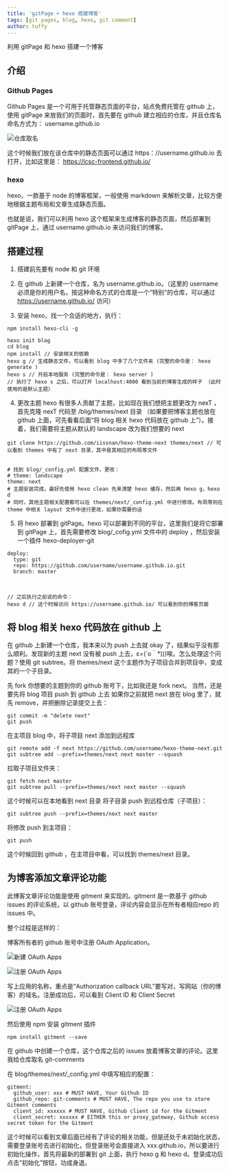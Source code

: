 ```yaml
---
title: 'gitPage + hexo 搭建博客'
tags: [git pages, blog, hexo, git comment]
author: tuffy
---
```


利用 gitPage 和 hexo 搭建一个博客

<!-- more -->

## 介绍

### Github Pages
Github Pages 是一个可用于托管静态页面的平台，站点免费托管在 github 上，使用 gitPage 来放我们的页面时，首先要在 github 建立相应的仓库，并且仓库名命名方式为： username.github.io

![仓库取名](/upload/build-blog/name-gitpage.PNG)

这个时候我们放在该仓库中的静态页面可以通过 https：//username.github.io 去打开，比如这里是： https://lcsc-frontend.github.io/

### hexo
hexo，一款基于 node 的博客框架，一般使用 markdown 来解析文章，比较方便地根据主题布局和文章生成静态页面。

也就是说，我们可以利用 hexo 这个框架来生成博客的静态页面，然后部署到 gitPage 上，通过 username.github.io 来访问我们的博客。

## 搭建过程

1. 搭建前先要有 node 和 git 环境

2. 在 github 上新建一个仓库，名为 username.github.io。（这里的 username 必须是你的用户名，按这种命名方式的仓库是一个“特别”的仓库，可以通过 https://username.github.io/ 访问）

3. 安装 hexo，找一个合适的地方，执行：
```
npm install hexo-cli -g

hexo init blog 
cd blog
npm install // 安装相关的依赖
hexo g // 生成静态文件，可以看到 blog 中多了几个文件夹 (完整的命令是： hexo generate )
hexo s // 开启本地服务 (完整的命令是： hexo server )
// 执行了 hexo s 之后，可以打开 localhost:4000 看到当前的博客生成的样子 （此时使用的是默认主题）
```

4. 更改主题
hexo 有很多人贡献了主题，比如现在我们想把主题更改为 nexT ，首先克隆 nexT 代码至 /blig/themes/next 目录 （如果要把博客主题也放在 github 上面，可先看看后面“将 blog 相关 hexo 代码放在 github 上”）。接着，我们需要将主题从默认的 landscape 改为我们想要的 next
```
git clone https://github.com/iissnan/hexo-theme-next themes/next // 可以看到 themes 中有了 next 目录，其中是其相应的布局等文件


# 找到 blog/_config.yml 配置文件，更改：
# theme: landscape
theme: next
# 主题安装完成，最好先使用 hexo clean 先来清楚 hexo 缓存，然后再 hexo g，hexo d
# 同时，其他主题相关配置都可以在 themes/next/_config.yml 中进行修改。布局等则在 theme 中相关 layout 文件中进行更改，如果你需要的话
```

5. 将 hexo 部署到 gitPage。hexo 可以部署到不同的平台，这里我们是将它部署到 gitPage 上，首先需要修改 blog/_cofig.yml 文件中的 deploy ，然后安装一个插件 hexo-deployer-git 
```
deploy:
  type: git
  repo: https://github.com/username/username.github.io.git
  branch: master



// 之后执行之前说的命令：
hexo d // 这个时候访问 https://username.github.io/ 可以看到你的博客页面
```

## 将 blog 相关 hexo 代码放在 github 上
在 github 上新建一个仓库，我本来以为 push 上去就 okay 了，结果似乎没有那么顺利。发现新的主题 next 没有被 push 上去，ε=(´ο｀*)))唉。怎么处理这个问题？使用 git subtree。将 themes/next 这个主题作为子项目合并到项目中，变成其的一个子目录。

先 fork 你想要的主题到你的 github 账号下，比如我还是 fork next。
当然，还是要先将 blog 项目 push 到 github 上去
如果你之前就把 next 放在 blog 里了，就先 remove，并把删除记录提交上去：
```
git commit -m "delete next"
git push
```
在主项目 blog 中，将子项目 next 添加到远程库
```
git remote add -f next https://github.com/username/hexo-theme-next.git
git subtree add --prefix=themes/next next master --squash
```
拉取子项目文件夹：
```
git fetch next master
git subtree pull --prefix=themes/next next master --squash
```
这个时候可以在本地看到 next 目录
将子目录 push 到远程仓库（子项目）：
```
git subtree push --prefix=themes/next next master
```
将修改 push 到主项目：
```
git push
```
这个时候回到 github ，在主项目中看，可以找到 themes/next 目录。

## 为博客添加文章评论功能

此博客文章评论功能是使用 gitment 来实现的。gitment 是一款基于 github issues 的评论系统，以 github 账号登录，评论内容会显示在所有者相应repo 的 issues 中。

整个过程是这样的：

博客所有者的 github 账号中注册 OAuth Application。

![新建 OAuth Apps](/upload/build-blog/new-oauth-app.PNG)

![注册 OAuth Apps](/upload/build-blog/register-app.PNG)

写上应用的名称，重点是“Authorization callback URL”要写对，写网站（你的博客）的域名。注册成功后，可以看到 Client ID 和 Client Secret

![注册 OAuth Apps](/upload/build-blog/register-success.PNG)

然后使用 npm 安装 gitment 插件
```
npm install gitment --save
```

在 github 中创建一个仓库，这个仓库之后的 issues 放着博客文章的评论。这里我给仓库取名 git-comments

在 blog/themes/next/_config.yml 中填写相应的配置：
```
gitment:
  github_user: xxx # MUST HAVE, Your Github ID
  github_repo: git-comments # MUST HAVE, The repo you use to store Gitment comments
  client_id: xxxxxx # MUST HAVE, Github client id for the Gitment
  client_secret: xxxxxx # EITHER this or proxy_gateway, Github access secret token for the Gitment
```

这个时候可以看到文章后面已经有了评论的相关功能，但是还处于未初始化状态，需要登录账号去进行初始化，但登录账号会直接进入 xxx.github.io，所以要进行初始化操作，首先将最新的部署到 git 上面，执行 hexo g 和 hexo d。登录成功后点击“初始化”按钮，功成身退。
